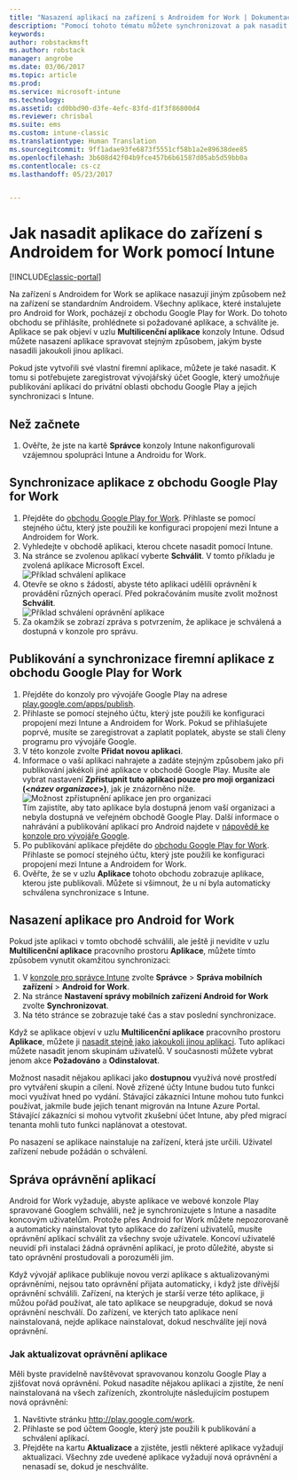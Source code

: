```yaml
---
title: "Nasazení aplikací na zařízení s Androidem for Work | Dokumentace Microsoftu"
description: "Pomocí tohoto tématu můžete synchronizovat a pak nasadit aplikaci do zařízení s Androidem for Work z obchodu Google Play for Work."
keywords: 
author: robstackmsft
ms.author: robstack
manager: angrobe
ms.date: 03/06/2017
ms.topic: article
ms.prod: 
ms.service: microsoft-intune
ms.technology: 
ms.assetid: cd0bbd90-d3fe-4efc-83fd-d1f3f86800d4
ms.reviewer: chrisbal
ms.suite: ems
ms.custom: intune-classic
ms.translationtype: Human Translation
ms.sourcegitcommit: 9ff1adae93fe6873f5551cf58b1a2e89638dee85
ms.openlocfilehash: 3b608d42f04b9fce457b6b61587d05ab5d59bb0a
ms.contentlocale: cs-cz
ms.lasthandoff: 05/23/2017


---
```


# <a name="how-to-deploy-apps-to-android-for-work-devices-with-intune"></a>Jak nasadit aplikace do zařízení s Androidem for Work pomocí Intune

[!INCLUDE[classic-portal](../includes/classic-portal.md)]

Na zařízení s Androidem for Work se aplikace nasazují jiným způsobem než na zařízení se standardním Androidem. Všechny aplikace, které instalujete pro Android for Work, pocházejí z obchodu Google Play for Work. Do tohoto obchodu se přihlásíte, prohlédnete si požadované aplikace, a schválíte je.
Aplikace se pak objeví v uzlu **Multilicenční aplikace** konzoly Intune. Odsud můžete nasazení aplikace spravovat stejným způsobem, jakým byste nasadili jakoukoli jinou aplikaci.

Pokud jste vytvořili své vlastní firemní aplikace, můžete je také nasadit. K tomu si potřebujete zaregistrovat vývojářský účet Google, který umožňuje publikování aplikací do privátní oblasti obchodu Google Play a jejich synchronizaci s Intune.

## <a name="before-you-start"></a>Než začnete

1. Ověřte, že jste na kartě **Správce** konzoly Intune nakonfigurovali vzájemnou spolupráci Intune a Androidu for Work.

## <a name="synchronize-an-app-from-the-google-play-for-work-store"></a>Synchronizace aplikace z obchodu Google Play for Work


1. Přejděte do [obchodu Google Play for Work](https://play.google.com/work). Přihlaste se pomocí stejného účtu, který jste použili ke konfiguraci propojení mezi Intune a Androidem for Work.
2. Vyhledejte v obchodě aplikaci, kterou chcete nasadit pomocí Intune.
3. Na stránce se zvolenou aplikací vyberte **Schválit**. V tomto příkladu je zvolená aplikace Microsoft Excel.<br>
  ![Příklad schválení aplikace](media/approve.png)
4. Otevře se okno s žádostí, abyste této aplikaci udělili oprávnění k provádění různých operací. Před pokračováním musíte zvolit možnost **Schválit**.<br>
  ![Příklad schválení oprávnění aplikace](media/approve-app-permissions.png)
5. Za okamžik se zobrazí zpráva s potvrzením, že aplikace je schválená a dostupná v konzole pro správu.

## <a name="publish-then-synchronize-a-line-of-business-app-from-the-google-play-for-work-store"></a>Publikování a synchronizace firemní aplikace z obchodu Google Play for Work

1. Přejděte do konzoly pro vývojáře Google Play na adrese [play.google.com/apps/publish](https://play.google.com/apps/publish).
2. Přihlaste se pomocí stejného účtu, který jste použili ke konfiguraci propojení mezi Intune a Androidem for Work. Pokud se přihlašujete poprvé, musíte se zaregistrovat a zaplatit poplatek, abyste se stali členy programu pro vývojáře Google.
3. V této konzole zvolte **Přidat novou aplikaci**.
4. Informace o vaší aplikaci nahrajete a zadáte stejným způsobem jako při publikování jakékoli jiné aplikace v obchodě Google Play. Musíte ale vybrat nastavení **Zpřístupnit tuto aplikaci pouze pro moji organizaci (<*název organizace*>)**, jak je znázorněno níže.<br>
  ![Možnost zpřístupnění aplikace jen pro organizaci](media/restrict.png)<br>
Tím zajistíte, aby tato aplikace byla dostupná jenom vaší organizaci a nebyla dostupná ve veřejném obchodě Google Play.
Další informace o nahrávání a publikování aplikací pro Android najdete v [nápovědě ke konzole pro vývojáře Google](https://support.google.com/googleplay/android-developer/answer/113469).
5. Po publikování aplikace přejděte do [obchodu Google Play for Work](https://play.google.com/work). Přihlaste se pomocí stejného účtu, který jste použili ke konfiguraci propojení mezi Intune a Androidem for Work.
6. Ověřte, že se v uzlu **Aplikace** tohoto obchodu zobrazuje aplikace, kterou jste publikovali. Můžete si všimnout, že u ní byla automaticky schválena synchronizace s Intune.

## <a name="deploy-an-android-for-work-app"></a>Nasazení aplikace pro Android for Work

Pokud jste aplikaci v tomto obchodě schválili, ale ještě ji nevidíte v uzlu **Multilicenční aplikace** pracovního prostoru **Aplikace**, můžete tímto způsobem vynutit okamžitou synchronizaci:

1. V [konzole pro správce Intune](https://manage.microsoft.com) zvolte **Správce** > **Správa mobilních zařízení** > **Android for Work**.
2. Na stránce **Nastavení správy mobilních zařízení Android for Work** zvolte **Synchronizovat**.
3. Na této stránce se zobrazuje také čas a stav poslední synchronizace.

Když se aplikace objeví v uzlu **Multilicenční aplikace** pracovního prostoru **Aplikace**, můžete ji [nasadit stejně jako jakoukoli jinou aplikaci](deploy-apps-in-microsoft-intune.md). Tuto aplikaci můžete nasadit jenom skupinám uživatelů. V současnosti můžete vybrat jenom akce **Požadováno** a **Odinstalovat**.

Možnost nasadit nějakou aplikaci jako **dostupnou** využívá nové prostředí pro vytváření skupin a cílení. Nově zřízené účty Intune budou tuto funkci moci využívat hned po vydání. Stávající zákazníci Intune mohou tuto funkci používat, jakmile bude jejich tenant migrován na Intune Azure Portal. Stávající zákazníci si mohou vytvořit zkušební účet Intune, aby před migrací tenanta mohli tuto funkci naplánovat a otestovat.

Po nasazení se aplikace nainstaluje na zařízení, která jste určili. Uživatel zařízení nebude požádán o schválení.

## <a name="manage-app-permissions"></a>Správa oprávnění aplikací
Android for Work vyžaduje, abyste aplikace ve webové konzole Play spravované Googlem schválili, než je synchronizujete s Intune a nasadíte koncovým uživatelům.  Protože přes Android for Work můžete nepozorovaně a automaticky nainstalovat tyto aplikace do zařízení uživatelů, musíte oprávnění aplikací schválit za všechny svoje uživatele.  Koncoví uživatelé neuvidí při instalaci žádná oprávnění aplikací, je proto důležité, abyste si tato oprávnění prostudovali a porozuměli jim.

Když vývojář aplikace publikuje novou verzi aplikace s aktualizovanými oprávněními, nejsou tato oprávnění přijata automaticky, i když jste dřívější oprávnění schválili. Zařízení, na kterých je starší verze této aplikace, ji můžou pořád používat, ale tato aplikace se neupgraduje, dokud se nová oprávnění neschválí. Do zařízení, ve kterých tato aplikace není nainstalovaná, nejde aplikace nainstalovat, dokud neschválíte její nová oprávnění.

### <a name="how-to-update-app-permissions"></a>Jak aktualizovat oprávnění aplikace

Měli byste pravidelně navštěvovat spravovanou konzolu Google Play a zjišťovat nová oprávnění. Pokud nasadíte nějakou aplikaci a zjistíte, že není nainstalovaná na všech zařízeních, zkontrolujte následujícím postupem nová oprávnění:

1. Navštivte stránku http://play.google.com/work.
2. Přihlaste se pod účtem Google, který jste použili k publikování a schválení aplikací.
3. Přejděte na kartu **Aktualizace** a zjistěte, jestli některé aplikace vyžadují aktualizaci.  Všechny zde uvedené aplikace vyžadují nová oprávnění a nenasadí se, dokud je neschválíte.  


